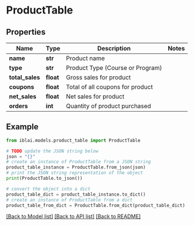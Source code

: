 # ProductTable


## Properties

Name | Type | Description | Notes
------------ | ------------- | ------------- | -------------
**name** | **str** | Product name | 
**type** | **str** | Product Type (Course or Program) | 
**total_sales** | **float** | Gross sales for product | 
**coupons** | **float** | Total of all coupons for product | 
**net_sales** | **float** | Net sales for product | 
**orders** | **int** | Quantity of product purchased | 

## Example

```python
from iblai.models.product_table import ProductTable

# TODO update the JSON string below
json = "{}"
# create an instance of ProductTable from a JSON string
product_table_instance = ProductTable.from_json(json)
# print the JSON string representation of the object
print(ProductTable.to_json())

# convert the object into a dict
product_table_dict = product_table_instance.to_dict()
# create an instance of ProductTable from a dict
product_table_from_dict = ProductTable.from_dict(product_table_dict)
```
[[Back to Model list]](../README.md#documentation-for-models) [[Back to API list]](../README.md#documentation-for-api-endpoints) [[Back to README]](../README.md)



